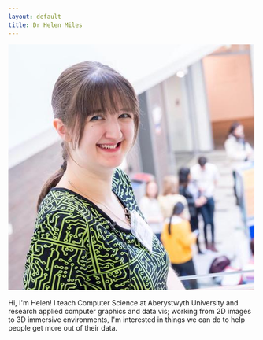 ```yaml
---
layout: default
title: Dr Helen Miles
---
```


![Photo of Helen Miles at the BCSWomen Lovelace Colloquium at the University of Salford, 2019](/assets/profile.jpg)

Hi, I'm Helen! I teach Computer Science at Aberystwyth University and research applied computer graphics and data vis; working from 2D images to 3D immersive environments, I'm interested in things we can do to help people get more out of their data.
